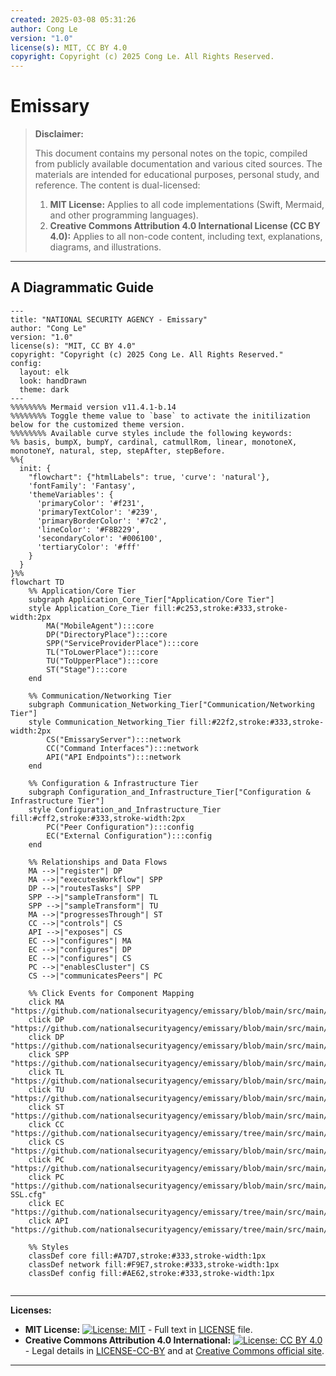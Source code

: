 ```yaml
---
created: 2025-03-08 05:31:26
author: Cong Le
version: "1.0"
license(s): MIT, CC BY 4.0
copyright: Copyright (c) 2025 Cong Le. All Rights Reserved.
---
```




# Emissary
> **Disclaimer:**
>
> This document contains my personal notes on the topic,
> compiled from publicly available documentation and various cited sources.
> The materials are intended for educational purposes, personal study, and reference.
> The content is dual-licensed:
> 1. **MIT License:** Applies to all code implementations (Swift, Mermaid, and other programming languages).
> 2. **Creative Commons Attribution 4.0 International License (CC BY 4.0):** Applies to all non-code content, including text, explanations, diagrams, and illustrations.
---


## A Diagrammatic Guide 



```mermaid
---
title: "NATIONAL SECURITY AGENCY - Emissary"
author: "Cong Le"
version: "1.0"
license(s): "MIT, CC BY 4.0"
copyright: "Copyright (c) 2025 Cong Le. All Rights Reserved."
config:
  layout: elk
  look: handDrawn
  theme: dark
---
%%%%%%%% Mermaid version v11.4.1-b.14
%%%%%%%% Toggle theme value to `base` to activate the initilization below for the customized theme version.
%%%%%%%% Available curve styles include the following keywords:
%% basis, bumpX, bumpY, cardinal, catmullRom, linear, monotoneX, monotoneY, natural, step, stepAfter, stepBefore.
%%{
  init: {
    "flowchart": {"htmlLabels": true, 'curve': 'natural'},
    'fontFamily': 'Fantasy',
    'themeVariables': {
      'primaryColor': '#f231',
      'primaryTextColor': '#239',
      'primaryBorderColor': '#7c2',
      'lineColor': '#F8B229',
      'secondaryColor': '#006100',
      'tertiaryColor': '#fff'
    }
  }
}%%
flowchart TD
    %% Application/Core Tier
    subgraph Application_Core_Tier["Application/Core Tier"]
    style Application_Core_Tier fill:#c253,stroke:#333,stroke-width:2px
        MA("MobileAgent"):::core
        DP("DirectoryPlace"):::core
        SPP("ServiceProviderPlace"):::core
        TL("ToLowerPlace"):::core
        TU("ToUpperPlace"):::core
        ST("Stage"):::core
    end

    %% Communication/Networking Tier
    subgraph Communication_Networking_Tier["Communication/Networking Tier"]
    style Communication_Networking_Tier fill:#22f2,stroke:#333,stroke-width:2px
        CS("EmissaryServer"):::network
        CC("Command Interfaces"):::network
        API("API Endpoints"):::network
    end

    %% Configuration & Infrastructure Tier
    subgraph Configuration_and_Infrastructure_Tier["Configuration & Infrastructure Tier"]
    style Configuration_and_Infrastructure_Tier fill:#cff2,stroke:#333,stroke-width:2px
        PC("Peer Configuration"):::config
        EC("External Configuration"):::config
    end

    %% Relationships and Data Flows
    MA -->|"register"| DP
    MA -->|"executesWorkflow"| SPP
    DP -->|"routesTasks"| SPP
    SPP -->|"sampleTransform"| TL
    SPP -->|"sampleTransform"| TU
    MA -->|"progressesThrough"| ST
    CC -->|"controls"| CS
    API -->|"exposes"| CS
    EC -->|"configures"| MA
    EC -->|"configures"| DP
    EC -->|"configures"| CS
    PC -->|"enablesCluster"| CS
    CS -->|"communicatesPeers"| PC

    %% Click Events for Component Mapping
    click MA "https://github.com/nationalsecurityagency/emissary/blob/main/src/main/java/emissary/core/MobileAgent.java"
    click DP "https://github.com/nationalsecurityagency/emissary/blob/main/src/main/java/emissary/directory/DirectoryPlace.java"
    click DP "https://github.com/nationalsecurityagency/emissary/blob/main/src/main/resources/emissary/directory/DirectoryPlace.cfg"
    click SPP "https://github.com/nationalsecurityagency/emissary/blob/main/src/main/java/emissary/place/ServiceProviderPlace.java"
    click TL "https://github.com/nationalsecurityagency/emissary/blob/main/src/main/java/emissary/place/sample/ToLowerPlace.java"
    click TU "https://github.com/nationalsecurityagency/emissary/blob/main/src/main/java/emissary/place/sample/ToUpperPlace.java"
    click ST "https://github.com/nationalsecurityagency/emissary/blob/main/src/main/java/emissary/core/Stage.java"
    click CC "https://github.com/nationalsecurityagency/emissary/tree/main/src/main/java/emissary/command"
    click CS "https://github.com/nationalsecurityagency/emissary/blob/main/src/main/java/emissary/server/EmissaryServer.java"
    click PC "https://github.com/nationalsecurityagency/emissary/blob/main/src/main/config/peer.cfg"
    click PC "https://github.com/nationalsecurityagency/emissary/blob/main/src/main/config/peer-SSL.cfg"
    click EC "https://github.com/nationalsecurityagency/emissary/tree/main/src/main/config"
    click API "https://github.com/nationalsecurityagency/emissary/tree/main/src/main/java/emissary/server/api"

    %% Styles
    classDef core fill:#A7D7,stroke:#333,stroke-width:1px
    classDef network fill:#F9E7,stroke:#333,stroke-width:1px
    classDef config fill:#AE62,stroke:#333,stroke-width:1px
    
```



---
**Licenses:**

- **MIT License:**  [![License: MIT](https://img.shields.io/badge/License-MIT-yellow.svg)](LICENSE) - Full text in [LICENSE](LICENSE) file.
- **Creative Commons Attribution 4.0 International:** [![License: CC BY 4.0](https://licensebuttons.net/l/by/4.0/88x31.png)](LICENSE-CC-BY) - Legal details in [LICENSE-CC-BY](LICENSE-CC-BY) and at [Creative Commons official site](http://creativecommons.org/licenses/by/4.0/).

---
